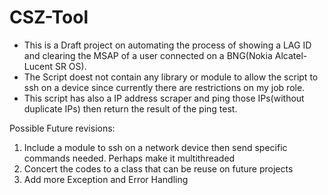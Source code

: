 # CSZ-Tool
- This is a Draft project on automating the process of showing a LAG ID and clearing the MSAP of a user connected on a BNG(Nokia Alcatel-Lucent SR OS). 
- The Script doest not contain any library or module to allow the script to ssh on a device since currently there are restrictions on my job role.
- This script has also a IP address scraper and ping those IPs(without duplicate IPs) then return the result of the ping test.


Possible Future revisions:
 1. Include a module to ssh on a network device then send specific commands needed. Perhaps make it multithreaded 
 2. Concert the codes to a class that can be reuse on future projects
 3. Add more Exception and Error Handling
 
